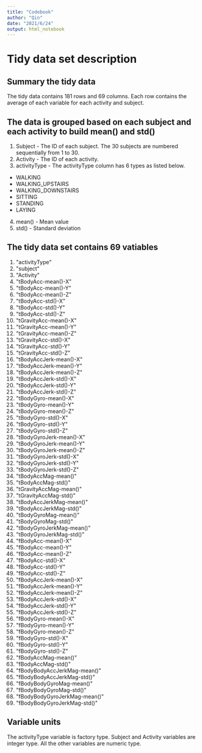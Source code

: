 ```yaml
---
title: "Codebook"
author: "Qin"
date: "2021/6/24"
output: html_notebook
---
```

# Tidy data set description

## Summary the tidy data

The tidy data contains 181 rows and 69 columns. Each row contains the average of each variable for each activity and subject.

## The data is grouped based on each subject and each activity to build mean() and std()

1. Subject - The ID of each subject. The 30 subjects are numbered sequentially from 1 to 30.
2. Activity - The ID of each activity. 
3. activityType - The activityType column has 6 types as listed below.
- WALKING
- WALKING_UPSTAIRS
- WALKING_DOWNSTAIRS
- SITTING
- STANDING
- LAYING
4. mean() - Mean value
5. std() - Standard deviation

## The tidy data set contains 69 vatiables

1. "activityType"
2. "subject"
3. "Activity"
4. "tBodyAcc-mean()-X"
5. "tBodyAcc-mean()-Y"
6. "tBodyAcc-mean()-Z"
7. "tBodyAcc-std()-X"
8. "tBodyAcc-std()-Y"
9. "tBodyAcc-std()-Z"
10. "tGravityAcc-mean()-X"
11. "tGravityAcc-mean()-Y"
12. "tGravityAcc-mean()-Z"
13. "tGravityAcc-std()-X"
14. "tGravityAcc-std()-Y"
15. "tGravityAcc-std()-Z"
16. "tBodyAccJerk-mean()-X"
17. "tBodyAccJerk-mean()-Y"
18. "tBodyAccJerk-mean()-Z"
19. "tBodyAccJerk-std()-X"
20. "tBodyAccJerk-std()-Y"
21. "tBodyAccJerk-std()-Z"
22. "tBodyGyro-mean()-X"
23. "tBodyGyro-mean()-Y"
24. "tBodyGyro-mean()-Z"
25. "tBodyGyro-std()-X"
26. "tBodyGyro-std()-Y"
27. "tBodyGyro-std()-Z"
28. "tBodyGyroJerk-mean()-X"
29. "tBodyGyroJerk-mean()-Y"
30. "tBodyGyroJerk-mean()-Z"
31. "tBodyGyroJerk-std()-X"
32. "tBodyGyroJerk-std()-Y"
33. "tBodyGyroJerk-std()-Z"
34. "tBodyAccMag-mean()"
35. "tBodyAccMag-std()"
36. "tGravityAccMag-mean()"
37. "tGravityAccMag-std()"
38. "tBodyAccJerkMag-mean()"
39. "tBodyAccJerkMag-std()"
40. "tBodyGyroMag-mean()"
41. "tBodyGyroMag-std()"
42. "tBodyGyroJerkMag-mean()"
43. "tBodyGyroJerkMag-std()"
44. "fBodyAcc-mean()-X"
45. "fBodyAcc-mean()-Y"
46. "fBodyAcc-mean()-Z"
47. "fBodyAcc-std()-X"
48. "fBodyAcc-std()-Y"
49. "fBodyAcc-std()-Z"
50. "fBodyAccJerk-mean()-X"
51. "fBodyAccJerk-mean()-Y"
52. "fBodyAccJerk-mean()-Z"
53. "fBodyAccJerk-std()-X"
54. "fBodyAccJerk-std()-Y"
55. "fBodyAccJerk-std()-Z"
56. "fBodyGyro-mean()-X"
57. "fBodyGyro-mean()-Y"
58. "fBodyGyro-mean()-Z"
59. "fBodyGyro-std()-X"
60. "fBodyGyro-std()-Y"
61. "fBodyGyro-std()-Z"
62. "fBodyAccMag-mean()"
63. "fBodyAccMag-std()"
64. "fBodyBodyAccJerkMag-mean()"
65. "fBodyBodyAccJerkMag-std()"
66. "fBodyBodyGyroMag-mean()"
67. "fBodyBodyGyroMag-std()"
68. "fBodyBodyGyroJerkMag-mean()"
69. "fBodyBodyGyroJerkMag-std()"

## Variable units
The activityType variable is factory type. Subject and Activity variables are integer type.
All the other variables are numeric type. 


